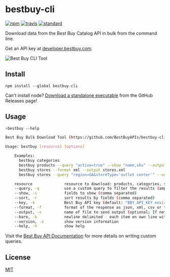 # bestbuy-cli

[![npm][npm-image]][npm-url]
[![travis][travis-image]][travis-url]
[![standard][standard-image]][standard-url]

[npm-image]: https://img.shields.io/npm/v/bestbuy-cli.svg?style=flat-square
[npm-url]: https://www.npmjs.com/package/bestbuy-cli
[travis-image]: https://img.shields.io/travis/BestBuyAPIs/bestbuy-cli.svg?style=flat-square
[travis-url]: https://travis-ci.org/BestBuyAPIs/bestbuy-cli
[standard-image]: https://img.shields.io/badge/code%20style-standard-brightgreen.svg?style=flat-square
[standard-url]: http://npm.im/standard

Download data from the Best Buy Catalog API in bulk from the command line.

Get an API key at [developer.bestbuy.com](https://developer.bestbuy.com).

![Best Buy CLI Tool](https://cdn.rawgit.com/BestBuyAPIs/bestbuy-cli/master/images/download-all-stores.gif)

## Install

```
npm install --global bestbuy-cli
```

Can't install node? [Download a standalone executable](https://github.com/BestBuyAPIs/bestbuy-cli/releases) from the GitHub Releases page!

## Usage

```bash
>bestbuy --help

Best Buy Bulk Download Tool (https://github.com/BestBuyAPIs/bestbuy-cli)

Usage: bestbuy [resource] [options]

    Examples:
      bestbuy categories
      bestbuy products --query "active=true" --show "name,sku" --output products.json
      bestbuy stores --format xml --output stores.xml
      bestbuy stores --query "region=GA&storeType='outlet center'" --output stores.json

    resource              resource to download: products, categories, stores
    --query, -q           use a custom query to filter the results (ampersand separated)
    --show, -s            fields to show (comma separated)
    --sort, -r            sort results by fields (comma separated)
    --key, -k             Best Buy API key (default: "BBY_API_KEY environment variable")
    --format, -f          format of the response as json, xml, csv or tsv (default: "json")
    --output, -o          name of file to send output (optional; If not present, out will go to stdout)
    --bare, -b            newline delimited - each item on own line without extra cruft (default: false)
    --version, -v         show version information
    --help, -h            show help

```
Visit the [Best Buy API Documentation](https://developer.bestbuy.com/documentation) for more details on writing custom queries.

## License

[MIT](LICENSE.md)

